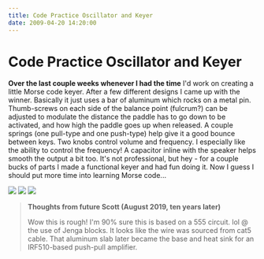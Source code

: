 ```yaml
---
title: Code Practice Oscillator and Keyer
date: 2009-04-20 14:20:00
---
```


# Code Practice Oscillator and Keyer

__Over the last couple weeks whenever I had the time__ I'd work on creating a little Morse code keyer. After a few different designs I came up with the winner. Basically it just uses a bar of aluminum which rocks on a metal pin. Thumb-screws on each side of the balance point (fulcrum?) can be adjusted to modulate the distance the paddle has to go down to be activated, and how high the paddle goes up when released. A couple springs (one pull-type and one push-type) help give it a good bounce between keys. Two knobs control volume and frequency. I especially like the ability to control the frequency! A capacitor inline with the speaker helps smooth the output a bit too. It's not professional, but hey - for a couple bucks of parts I made a functional keyer and had fun doing it. Now I guess I should put more time into learning Morse code...

<div class="text-center img-border">

[![](img_1535-500x375.jpg)](img_1535.jpg)
[![](img_1537-500x375.jpg)](img_1537.jpg)
[![](img_1538-500x375.jpg)](img_1538.jpg)

</div>

<blockquote class="wp-block-quote"><p><strong>Thoughts from future Scott (August 2019, ten years later)</strong></p><p>Wow this is rough! I'm 90% sure this is based on a 555 circuit. lol @ the use of Jenga blocks. It looks like the wire was sourced from cat5 cable. That aluminum slab later became the base and heat sink for an IRF510-based push-pull amplifier.</p></blockquote>